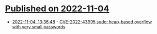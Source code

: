 # [Published on 2022-11-04](index.md)

* [2022-11-04, 13:36:48](https://lobste.rs/s/fh4hku/cve_2022_43995_sudo_heap_based_overflow) - [CVE-2022-43995 sudo: heap-based overflow with very small passwords](https://bugzilla.redhat.com/show_bug.cgi?id=2139911)

